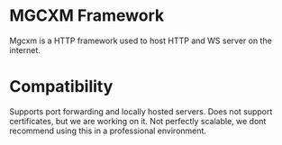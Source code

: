 # MGCXM Framework
Mgcxm is a HTTP framework used to host HTTP and WS server on the internet.

# Compatibility
Supports port forwarding and locally hosted servers.
Does not support certificates, but we are working on it.
Not perfectly scalable, we dont recommend using this in a professional environment.
